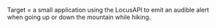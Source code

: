 Target = a small application using the LocusAPI to emit an audible alert when going up or down the mountain while hiking.